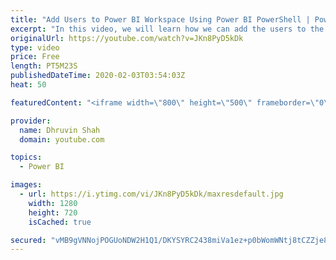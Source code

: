 ```yaml
---
title: "Add Users to Power BI Workspace Using Power BI PowerShell | Power BI and PowerShell"
excerpt: "In this video, we will learn how we can add the users to the Power BI Workspace using Windows PowerShell. With this, we will also check how we can change the assigned role to the existing users. In Power BI we can assign different permissions to the users such as Admin, Member, and Contributor.  In this"
originalUrl: https://youtube.com/watch?v=JKn8PyD5kDk
type: video
price: Free
length: PT5M23S
publishedDateTime: 2020-02-03T03:54:03Z
heat: 50

featuredContent: "<iframe width=\"800\" height=\"500\" frameborder=\"0\" src=\"https://www.youtube.com/embed/JKn8PyD5kDk\" allow=\"accelerometer; autoplay; encrypted-media; gyroscope; picture-in-picture\" allowfullscreen></iframe>"

provider:
  name: Dhruvin Shah
  domain: youtube.com

topics:
  - Power BI

images:
  - url: https://i.ytimg.com/vi/JKn8PyD5kDk/maxresdefault.jpg
    width: 1280
    height: 720
    isCached: true

secured: "vMB9gVNNojPOGUoNDW2H1Q1/DKYSYRC2438miVa1ez+p0bWomWNtj8tCZZje85zsj2Rj+lzrI0Vx4rljNq0l1nT3/0IQRz/bI9aNlt9cXqkxaKpxIsRjvcb6CrC45y8gPJcNwC1rIT+pW9Bs5elfdH+pfAzNzMX861Ay5xooheDRrrj627TxzOwSemBA+bKuw41g5jxrgyE504sGVa5Aj6oZC8kJLq9ZUUtBBn3HXTIf54Ix9TsDP5bpBR2vd5SfMyoX5qLYd5YTpgvc0+O96zct8ocpNGJaPLOs3bgwfXkQVUO8+L1VzjIa4C1TkTB1D+In9GPKLUn4xzyAjDxMn2nmyS6/ei/SSSJpvxQ0sTWp/agjRMDzul63Yr1vl+hSBkyLClwhNi+x08VvGa9EE2Law46mCC7xy8P0HFEsMRI=;OpRbVcnovZQaSYIvPWXgpw=="
---
```


